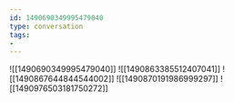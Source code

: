 ```yaml
---
id: 1490690349995479040
type: conversation
tags:
- 
---
```

![[1490690349995479040]]
![[1490863385512407041]]
![[1490867644844544002]]
![[1490870191986999297]]
![[1490976503181750272]]

